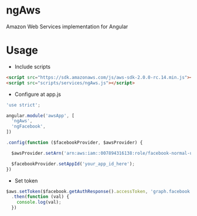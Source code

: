 ngAws
=====

Amazon Web Services implementation for Angular

Usage
=====

* Include scripts

```html
<script src="https://sdk.amazonaws.com/js/aws-sdk-2.0.0-rc.14.min.js"></script>
<script src="scripts/services/ngAws.js"></script>
```

* Configure at app.js
```javascript
'use strict';

angular.module('awsApp', [
  'ngAws',
  'ngFacebook',
])

.config(function ($facebookProvider, $awsProvider) {

  $awsProvider.setArn('arn:aws:iam::007894316138:role/facebook-normal-user');

  $facebookProvider.setAppId('your_app_id_here');
})
```

* Set token
```javascript
$aws.setToken($facebook.getAuthResponse().accessToken, 'graph.facebook.com')
  .then(function (val) {
    console.log(val);
  })
```
